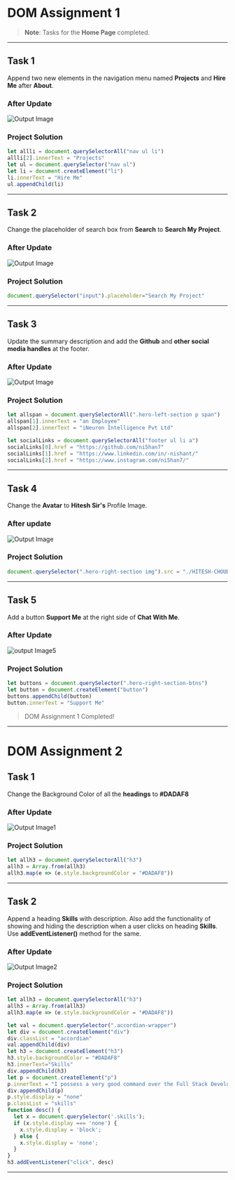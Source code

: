 # **DOM Assignment 1**
>**Note**: Tasks for the **Home Page** completed.

---

## **Task 1**
Append two new elements in the navigation menu named **Projects** and **Hire Me** after **About**.

### **After Update**
![Output Image](./firstAssignmentImage/output/task1Output.png)

### **Project Solution**
```js
let allli = document.querySelectorAll("nav ul li")
allli[2].innerText = "Projects"
let ul = document.querySelector("nav ul")
let li = document.createElement("li")
li.innerText = "Hire Me"
ul.appendChild(li)
```
---

## **Task 2**
Change the placeholder of search box from **Search** to **Search My Project**.

### **After Update**
![Output Image](./firstAssignmentImage/output/task2Output.png)

### **Project Solution**
```js
document.querySelector("input").placeholder="Search My Project"
```
---

## **Task 3**
Update the summary description and add the **Github** and **other social media handles** at the footer.

### **After Update**
![Output Image](./firstAssignmentImage/output/task3Output.png)

### **Project Solution**
```js
let allspan = document.querySelectorAll(".hero-left-section p span")
allspan[1].innerText = "an Employee"
allspan[2].innerText = "iNeuron Intelligence Pvt Ltd"

let socialLinks = document.querySelectorAll("footer ul li a")
socialLinks[0].href = "https://github.com/ni5han7"
socialLinks[1].href = "https://www.linkedin.com/in/-nishant/"
socialLinks[2].href = "https://www.instagram.com/ni5han7/"
```
---

## **Task 4**
Change the **Avatar** to **Hitesh Sir's** Profile Image.

### **After update**
![Output Image](./firstAssignmentImage/output/task4Output.png)

### **Project Solution**
```js
document.querySelector(".hero-right-section img").src = "./HITESH-CHOUDHARY-SIR.jpg"
```
---

## **Task 5**
Add a button **Support Me** at the right side of **Chat With Me**.

### **After Update**
![output Image5](./firstAssignmentImage/output/task5Output.png)

### **Project Solution**
```js
let buttons = document.querySelector(".hero-right-section-btns")
let button = document.createElement("button")
buttons.appendChild(button)
button.innerText = "Support Me"
```


>DOM Assignment 1 Completed! 
---
# **DOM Assignment 2**

## **Task 1**
Change the Background Color of all the **headings** to **#DADAF8**

### **After Update**
![Output Image1](./secondAssignmentImage/output/task1Output.png)

### **Project Solution**
```js
let allh3 = document.querySelectorAll("h3")
allh3 = Array.from(allh3)
allh3.map(e => (e.style.backgroundColor = "#DADAF8"))
```
---

## **Task 2**
Append a heading **Skills** with description. Also add the functionality of showing and hiding the description when a user clicks on heading **Skills**.
Use **addEventListener()** method for the same.

### **After Update**
![Output Image2](./secondAssignmentImage/task2Output.png)

### **Project Solution**
```js
let allh3 = document.querySelectorAll("h3")
allh3 = Array.from(allh3)
allh3.map(e => (e.style.backgroundColor = "#DADAF8"))

let val = document.querySelector(".accordian-wrapper")
let div = document.createElement("div")
div.classList = "accordian"
val.appendChild(div)
let h3 = document.createElement("h3")
h3.style.backgroundColor = "#DADAF8"
h3.innerText="Skills"
div.appendChild(h3)
let p = document.createElement("p")
p.innerText = "I possess a very good command over the Full Stack Development technologies like MERN which can be seen in my work over the Github."
div.appendChild(p)
p.style.display = "none"
p.classList = "skills"
function desc() {
  let x = document.querySelector('.skills');
  if (x.style.display === 'none') {
    x.style.display = 'block';
  } else {
    x.style.display = 'none';
  }
}
h3.addEventListener("click", desc)
```
---